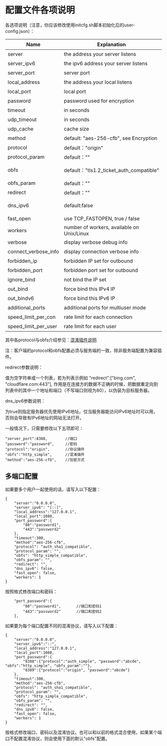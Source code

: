 # 配置文件各项说明

各选项说明（注意，你应该修改使用initcfg.sh脚本初始化后的user-config.json）：

| Name                 | Explanation                              | 中文说明                                   |
| -------------------- | ---------------------------------------- | -------------------------------------- |
| server               | the address your server listens          | 监听地址                                   |
| server_ipv6          | the ipv6 address your server listens     | ipv6地址                                 |
| server_port          | server port                              | 监听端口                                   |
| local_address        | the address your local listens           | 本地地址                                   |
| local_port           | local port                               | 本地端口                                   |
| password             | password used for encryption             | 密码                                     |
| timeout              | in seconds                               | 超时时间                                   |
| udp_timeout          | in seconds                               | UDP链超时时间                               |
| udp_cache            | cache size                               | UDP链缓冲区大小                              |
| method               | default: "aes-256-cfb", see Encryption   | 加密方式                                   |
| protocol             | default："origin"                         | 协议插件，默认"origin"                        |
| protocol_param       | default：""                               | 协议插件参数，默认""                            |
| obfs                 | default："tls1.2_ticket_auth_compatible"  | 混淆插件，默认"tls1.2_ticket_auth_compatible" |
| obfs_param           | default：""                               | 混淆插件参数，默认""                            |
| redirect             | default：""                               | 重定向参数，默认""                             |
| dns_ipv6             | default:false                            | 是否优先使用IPv6地址，有IPv6时可开启                 |
| fast_open            | use TCP_FASTOPEN, true / false           | 快速打开(仅限linux客户端)                       |
| workers              | number of workers, available on Unix/Linux | 线程（仅限linux客户端）                         |
| verbose              | display verbose debug info               | 显示调试信息                                 |
| connect_verbose_info | display connection verbose info          | 显示连接信息                                 |
| forbidden_ip         | forbidden IP set for outbound            | 阻止连接到此IP列表                             |
| forbidden_port       | forbidden port set for outbound          | 阻止连接到此端口列表                             |
| ignore_bind          | not bind the IP set                      | 不绑定的IP列表                               |
| out_bind             | force bind this IPv4 IP                  | 强制绑定此IPv4地址                            |
| out_bindv6           | force bind this IPv6 IP                  | 强制绑定此IPv6地址                            |
| additional_ports     | additional ports for multiuser mode      | 多用户模式下配置额外端口                           |
| speed_limit_per_con  | rate limit for each connection           | 单连接限速，单位KB                             |
| speed_limit_per_user | rate limit for each user                 | 单用户限速，单位KB                             |

其中各protocol与obfs介绍参见：[混淆插件说明](https://github.com/breakwa11/shadowsocks-rss/wiki/obfs)

注：客户端的protocol和obfs配置必须与服务端的一致，除非服务端配置为兼容插件。

redirect参数说明：

值为空字符串或一个列表，若为列表示例如
"redirect":["bing.com", "cloudflare.com:443"],
作用是在连接方的数据不正确的时候，把数据重定向到列表中的其中一个地址和端口（不写端口则视为80），以伪装为目标服务器。

dns_ipv6参数说明：

为true则指定服务器优先使用IPv6地址。仅当服务器能访问IPv6地址时可以用，否则会导致有IPv6地址的网站无法打开。

一般情况下，只需要修改以下五项即可：

```
"server_port":8388,        //端口
"password":"password",     //密码
"protocol":"origin",       //协议插件
"obfs":"http_simple",      //混淆插件
"method":"aes-256-cfb",    //加密方式

```

## 多端口配置

如果要多个用户一起使用的话，请写入以下配置：

```
{
    "server":"0.0.0.0",
    "server_ipv6": "[::]",
    "local_address":"127.0.0.1",
    "local_port":1080,
    "port_password":{
        "80":"password1",
        "443":"password2"
    },
    "timeout":300,
    "method":"aes-256-cfb",
    "protocol": "auth_sha1_compatible",
    "protocol_param": "",
    "obfs": "http_simple_compatible",
    "obfs_param": "",
    "redirect": "",
    "dns_ipv6": false,
    "fast_open": false,
    "workers": 1
}
```

按照格式修改端口和密码：

```
    "port_password":{                  
        "80":"password1",       //端口和密码1
        "443":"password2"       //端口和密码2 
    },         

```

如果要为每个端口配置不同的混淆协议，请写入以下配置：

```
{
    "server":"0.0.0.0",
    "server_ipv6":"::",
    "local_address":"127.0.0.1",
    "local_port":1080,
    "port_password":{
        "8388":{"protocol":"auth_simple", "password":"abcde", "obfs":"http_simple", "obfs_param":""},
        "8389":{"protocol":"origin", "password":"abcde"}
    },
    "timeout":300,
    "method":"aes-256-cfb",
    "protocol": "auth_sha1_compatible",
    "protocol_param": "",
    "obfs": "http_simple_compatible",
    "obfs_param": "",
    "redirect": "",
    "dns_ipv6": false,
    "fast_open": false,
    "workers": 1
}
```

按格式修改端口、密码以及混淆协议。也可以和以前的格式混合使用，如果某个端口不配置混淆协议，则会使用下面的默认"obfs"配置。